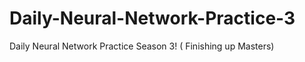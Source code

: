 # Daily-Neural-Network-Practice-3
Daily Neural Network Practice Season 3! ( Finishing up Masters)





